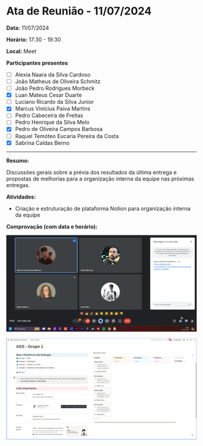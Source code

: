 # Ata de Reunião - 11/07/2024

**Data:** 11/07/2024

**Horário:** 17:30 - 19:30

**Local:** Meet

**Participantes presentes**

- [ ]  Alexia Naara da Silva Cardoso
- [ ]  João Matheus de Oliveira Schmitz
- [ ]  João Pedro Rodrigues Morbeck
- [x]  Luan Mateus Cesar Duarte
- [ ]  Luciano Ricardo da Silva Junior
- [x]  Marcus Vinicius Paiva Martins
- [ ]  Pedro Cabeceira de Freitas
- [ ]  Pedro Henrique da Silva Melo
- [x]  Pedro de Oliveira Campos Barbosa
- [ ]  Raquel Temóteo Eucaria Pereira da Costa
- [x]  Sabrina Caldas Berno

---

**Resumo:**

Discussões gerais sobre a prévia dos resultados da última entrega e propostas de melhorias para a organização interna da equipe nas próximas entregas.

**Atividades:**

- Criação e estruturação de plataforma Notion para organização interna da equipe

**Comprovação (com data e horário):** 

![Screenshot_1.png](Screenshot_1.png)

![Untitled](Untitled.png)